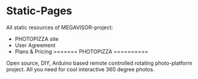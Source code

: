 Static-Pages
============

All static resources of MEGAVISOR-project:

- PHOTOPIZZA site
- User Agreement
- Plans & Pricing
=======
PHOTOPIZZA
==========

Open source, DIY, Arduino based remote controlled rotating photo-platform project. All you need for cool interactive 360 degree photos.